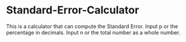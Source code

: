 # Standard-Error-Calculator
This is a calculator that can compute the Standard Error. Input p or the percentage in decimals. Input n or the total number as a whole number.
